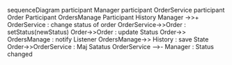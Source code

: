sequenceDiagram
    participant Manager
    participant OrderService
    participant Order
    Participant OrdersManage
    Participant History
    Manager ->>+ OrderService : change status of order
    OrderService->>Order : setStatus(newStatus)
    Order->>Order : update Status
    Order->> OrdersManage : notify Listener
    OrdersManage->> History : save State 
    Order->>OrderService : Maj Satatus
    OrderService -->- Manager : Status changed